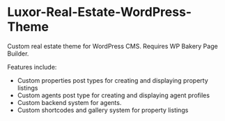 # Luxor-Real-Estate-WordPress-Theme
 Custom real estate theme for WordPress CMS. Requires WP Bakery Page Builder.

Features include:

- Custom properties post types for creating and displaying property listings
- Custom agents post type for creating and displaying agent profiles
- Custom backend system for agents.
- Custom shortcodes and gallery system for property listings
